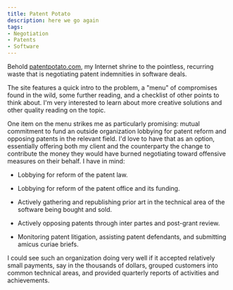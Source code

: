 ```yaml
---
title: Patent Potato
description: here we go again
tags:
- Negotiation
- Patents
- Software
---
```


Behold [patentpotato.com](https://patentpotato.com), my Internet shrine to the pointless, recurring waste that is negotiating patent indemnities in software deals.

The site features a quick intro to the problem, a "menu" of compromises found in the wild, some further reading, and a checklist of other points to think about.  I'm very interested to learn about more creative solutions and other quality reading on the topic.

One item on the menu strikes me as particularly promising: mutual commitment to fund an outside organization lobbying for patent reform and opposing patents in the relevant field.  I'd love to have that as an option, essentially offering both my client and the counterparty the change to contribute the money they would have burned negotiating toward offensive measures on their behalf.  I have in mind:

- Lobbying for reform of the patent law.

- Lobbying for reform of the patent office and its funding.

- Actively gathering and republishing prior art in the technical area of the software being bought and sold.

- Actively opposing patents through inter partes and post-grant review.

- Monitoring patent litigation, assisting patent defendants, and submitting amicus curiae briefs.

I could see such an organization doing very well if it accepted relatively small payments, say in the thousands of dollars, grouped customers into common technical areas, and provided quarterly reports of activities and achievements.
